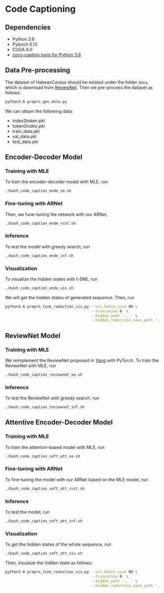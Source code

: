 # Code Captioning

## Dependencies
 - Python 3.6
 - Pytorch 0.12
 - CUDA 8.0
 - [coco-caption tools for Python 3.6]()

## Data Pre-processing
The dataset of HabeasCorpus should be existed under the folder `data`, which is download from [ReviewNet](https://github.com/kimiyoung/review_net/blob/master/code_caption/README.md). Then we pre-process the dataset as follows:
```bash
python3.6 prepro_gen_data.py
```

We can obtain the following data:
 - index2token.pkl
 - token2index.pkl
 - train_data.pkl
 - val_data.pkl
 - test_data.pkl

## Encoder-Decoder Model

### Training with MLE
To train the encoder-decoder model with MLE, run
```bash
./bash_code_caption_ende_xe.sh
```

### Fine-tuning with ARNet
Then, we fune-tuning the network with our ARNet,
```bash
./bash_code_caption_ende_rcst.sh
```

### Inference
To test the model with greedy search, run
```bash
./bach_code_caption_ende_inf.sh
```

### Visualization
To visualize the hidden states with t-SNE, run
```bash
./bash_code_caption_ende_vis.sh
```
We will get the hidden states of generated sequence. Then, run
```bash
python3.6 prepro_tsne_reduction_vis.py --vis_batch_size 80 \
                                       --truncation 0  \
                                       --hidden_path '...' \
                                       --hidden_reduction_save_path '...'
```


## ReviewNet Model

### Training with MLE
We reimplement the ReviewNet proposed in [Yang](https://arxiv.org/abs/1605.07912) with PyTorch. To train the ReviewNet with MLE, run
```bash
./bash_code_caption_reviewnet_xe.sh
```

### Inference
To test the ReviewNet with greedy search, run
```bash
./bash_code_caption_reviewnet_inf.sh
```


## Attentive Encoder-Decoder Model

### Training with MLE
To train the attention-based model with MLE, run
```bash
./bash_code_caption_soft_att_xe.sh
```

### Fine-tuning with ARNet
To fine-tuning the model with our ARNet based on the MLE model, run
```bash
./bash_code_caption_soft_att_rcst.sh
```

### Inference
To test the model, run
```bash
./bash_code_caption_soft_att_inf.sh
```

### Visualization
To get the hidden states of the whole sequence, run
```bash
./bash_code_caption_soft_att_vis.sh
```
Then, visualize the hidden state as follows:
```bash
python3.6 prepro_tsne_reduction_vis.py --vis_batch_size 80 \
                                       --truncation 0  \
                                       --hidden_path '...' \
                                       --hidden_reduction_save_path '...'
```

